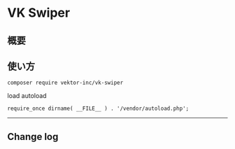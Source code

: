 # VK Swiper

## 概要



## 使い方

```
composer require vektor-inc/vk-swiper
```

load autoload
```
require_once dirname( __FILE__ ) . '/vendor/autoload.php';
```

---

## Change log